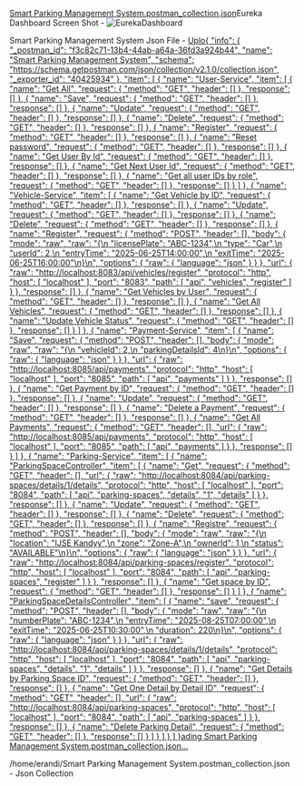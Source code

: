 [Smart Parking Management System.postman_collection.json](https://github.com/user-attachments/files/20907130/Smart.Parking.Management.System.postman_collection.json)Eureka Dashboard Screen Shot - ![EurekaDashboard](https://github.com/user-attachments/assets/b28efa60-f511-4af6-b071-0c10e1f8d7a8)

Smart Parking Management System Json File - [Uplo{
	"info": {
		"_postman_id": "f3c82c71-13b4-44ab-a64a-36fd3a924b44",
		"name": "Smart Parking Management System",
		"schema": "https://schema.getpostman.com/json/collection/v2.1.0/collection.json",
		"_exporter_id": "40425934"
	},
	"item": [
		{
			"name": "User-Service",
			"item": [
				{
					"name": "Get All",
					"request": {
						"method": "GET",
						"header": []
					},
					"response": []
				},
				{
					"name": "Save",
					"request": {
						"method": "GET",
						"header": []
					},
					"response": []
				},
				{
					"name": "Update",
					"request": {
						"method": "GET",
						"header": []
					},
					"response": []
				},
				{
					"name": "Delete",
					"request": {
						"method": "GET",
						"header": []
					},
					"response": []
				},
				{
					"name": "Register",
					"request": {
						"method": "GET",
						"header": []
					},
					"response": []
				},
				{
					"name": "Reset password",
					"request": {
						"method": "GET",
						"header": []
					},
					"response": []
				},
				{
					"name": "Get User By Id",
					"request": {
						"method": "GET",
						"header": []
					},
					"response": []
				},
				{
					"name": "Get Next User Id",
					"request": {
						"method": "GET",
						"header": []
					},
					"response": []
				},
				{
					"name": "Get all user IDs by role",
					"request": {
						"method": "GET",
						"header": []
					},
					"response": []
				}
			]
		},
		{
			"name": "Vehicle-Service",
			"item": [
				{
					"name": "Get Vehicle by ID",
					"request": {
						"method": "GET",
						"header": []
					},
					"response": []
				},
				{
					"name": "Update",
					"request": {
						"method": "GET",
						"header": []
					},
					"response": []
				},
				{
					"name": "Delete",
					"request": {
						"method": "GET",
						"header": []
					},
					"response": []
				},
				{
					"name": "Register",
					"request": {
						"method": "POST",
						"header": [],
						"body": {
							"mode": "raw",
							"raw": "{\n  \"licensePlate\": \"ABC-1234\",\n  \"type\": \"Car\",\n  \"userId\": 2,\n  \"entryTime\": \"2025-06-25T14:00:00\",\n  \"exitTime\": \"2025-06-25T16:00:00\"\n}\n",
							"options": {
								"raw": {
									"language": "json"
								}
							}
						},
						"url": {
							"raw": "http://localhost:8083/api/vehicles/register",
							"protocol": "http",
							"host": [
								"localhost"
							],
							"port": "8083",
							"path": [
								"api",
								"vehicles",
								"register"
							]
						}
					},
					"response": []
				},
				{
					"name": "Get Vehicles by User",
					"request": {
						"method": "GET",
						"header": []
					},
					"response": []
				},
				{
					"name": "Get All Vehicles",
					"request": {
						"method": "GET",
						"header": []
					},
					"response": []
				},
				{
					"name": "Update Vehicle Status",
					"request": {
						"method": "GET",
						"header": []
					},
					"response": []
				}
			]
		},
		{
			"name": "Payment-Service",
			"item": [
				{
					"name": "Save",
					"request": {
						"method": "POST",
						"header": [],
						"body": {
							"mode": "raw",
							"raw": "{\n  \"vehicleId\": 2,\n  \"parkingDetailsId\": 4\n}\n",
							"options": {
								"raw": {
									"language": "json"
								}
							}
						},
						"url": {
							"raw": "http://localhost:8085/api/payments",
							"protocol": "http",
							"host": [
								"localhost"
							],
							"port": "8085",
							"path": [
								"api",
								"payments"
							]
						}
					},
					"response": []
				},
				{
					"name": "Get Payment by ID",
					"request": {
						"method": "GET",
						"header": []
					},
					"response": []
				},
				{
					"name": "Update",
					"request": {
						"method": "GET",
						"header": []
					},
					"response": []
				},
				{
					"name": "Delete a Payment",
					"request": {
						"method": "GET",
						"header": []
					},
					"response": []
				},
				{
					"name": "Get All Payments",
					"request": {
						"method": "GET",
						"header": [],
						"url": {
							"raw": "http://localhost:8085/api/payments",
							"protocol": "http",
							"host": [
								"localhost"
							],
							"port": "8085",
							"path": [
								"api",
								"payments"
							]
						}
					},
					"response": []
				}
			]
		},
		{
			"name": "Parking-Service",
			"item": [
				{
					"name": "ParkingSpaceController",
					"item": [
						{
							"name": "Get",
							"request": {
								"method": "GET",
								"header": [],
								"url": {
									"raw": "http://localhost:8084/api/parking-spaces/details/1/details",
									"protocol": "http",
									"host": [
										"localhost"
									],
									"port": "8084",
									"path": [
										"api",
										"parking-spaces",
										"details",
										"1",
										"details"
									]
								}
							},
							"response": []
						},
						{
							"name": "Update",
							"request": {
								"method": "GET",
								"header": []
							},
							"response": []
						},
						{
							"name": "Delete",
							"request": {
								"method": "GET",
								"header": []
							},
							"response": []
						},
						{
							"name": "Registre",
							"request": {
								"method": "POST",
								"header": [],
								"body": {
									"mode": "raw",
									"raw": "{\n  \"location\": \"IJSE Kandyy\",\n  \"zone\": \"Zone-A\",\n  \"ownerId\": 1,\n  \"status\": \"AVAILABLE\"\n}\n",
									"options": {
										"raw": {
											"language": "json"
										}
									}
								},
								"url": {
									"raw": "http://localhost:8084/api/parking-spaces/register",
									"protocol": "http",
									"host": [
										"localhost"
									],
									"port": "8084",
									"path": [
										"api",
										"parking-spaces",
										"register"
									]
								}
							},
							"response": []
						},
						{
							"name": "Get space by ID",
							"request": {
								"method": "GET",
								"header": []
							},
							"response": []
						}
					]
				},
				{
					"name": "ParkingSpaceDetailsController",
					"item": [
						{
							"name": "save",
							"request": {
								"method": "POST",
								"header": [],
								"body": {
									"mode": "raw",
									"raw": "{\n  \"numberPlate\": \"ABC-1234\",\n  \"entryTime\": \"2025-08-25T07:00:00\",\n  \"exitTime\": \"2025-06-25T10:30:00\",\n  \"duration\": 220\n}\n",
									"options": {
										"raw": {
											"language": "json"
										}
									}
								},
								"url": {
									"raw": "http://localhost:8084/api/parking-spaces/details/1/details",
									"protocol": "http",
									"host": [
										"localhost"
									],
									"port": "8084",
									"path": [
										"api",
										"parking-spaces",
										"details",
										"1",
										"details"
									]
								}
							},
							"response": []
						},
						{
							"name": "Get Details by Parking Space ID",
							"request": {
								"method": "GET",
								"header": []
							},
							"response": []
						},
						{
							"name": "Get One Detail by Detail ID",
							"request": {
								"method": "GET",
								"header": [],
								"url": {
									"raw": "http://localhost:8084/api/parking-spaces",
									"protocol": "http",
									"host": [
										"localhost"
									],
									"port": "8084",
									"path": [
										"api",
										"parking-spaces"
									]
								}
							},
							"response": []
						},
						{
							"name": "Delete Parking Detail",
							"request": {
								"method": "GET",
								"header": []
							},
							"response": []
						}
					]
				}
			]
		}
	]
}ading Smart Parking Management System.postman_collection.json…]()


/home/erandi/Smart Parking Management System.postman_collection.json - Json Collection


